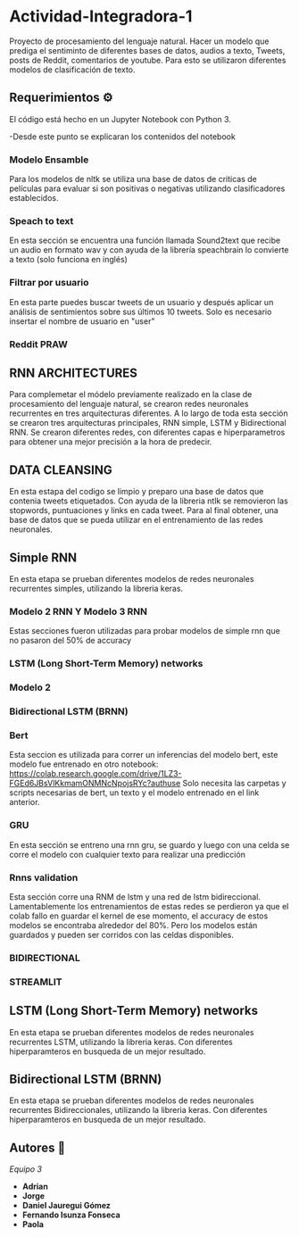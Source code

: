 # Actividad-Integradora-1
Proyecto de procesamiento del lenguaje natural.
Hacer un modelo que prediga el sentiminto de diferentes bases de datos, audios a texto,  Tweets, posts de Reddit, comentarios de youtube.
Para esto se utilizaron diferentes modelos de clasificación de texto. 


## Requerimientos ⚙️
El código está hecho en un Jupyter Notebook con Python 3.

-Desde este punto se explicaran los contenidos del notebook

### Modelo Ensamble
Para los modelos de nltk se utiliza una base de datos de criticas de películas para evaluar si son positivas o negativas utilizando clasificadores establecidos.

### Speach to text
En esta sección se encuentra una función llamada Sound2text que recibe un audio en formato wav y con ayuda de la librería speachbrain lo convierte a texto (solo funciona
en inglés)


### Filtrar por usuario
En esta parte puedes buscar tweets de un usuario y después aplicar un análisis de sentimientos sobre sus últimos 10 tweets. Solo es necesario insertar el 
nombre de usuario en "user"


### Reddit PRAW


## RNN ARCHITECTURES
Para complemetar el módelo previamente realizado en la clase de procesamiento del lenguaje natural, se crearon redes neuronales recurrentes en tres arquitecturas diferentes. 
A lo largo de toda esta sección se crearon tres arquitecturas principales, RNN simple, LSTM y Bidirectional RNN. Se crearon diferentes redes, con diferentes capas e hiperparametros para obtener una mejor precisión a la hora de predecir. 
## DATA CLEANSING
En esta estapa del codigo se limpio y preparo una base de datos que contenia tweets etiquetados. Con ayuda de la libreria ntlk se removieron las stopwords, puntuaciones y links en cada tweet. Para al final obtener, una base de datos que se pueda utilizar en el entrenamiento de las redes neuronales. 
## Simple RNN
En esta etapa se prueban diferentes modelos de redes neuronales recurrentes simples, utilizando la libreria keras.



### Modelo 2 RNN Y Modelo 3 RNN

Estas secciones fueron utilizadas para probar modelos de simple rnn que no pasaron del 50% de accuracy

### LSTM (Long Short-Term Memory) networks
 
### Modelo 2 

### Bidirectional LSTM (BRNN)


### Bert
Esta seccion es utilizada para correr un inferencias del modelo bert, este modelo fue entrenado en otro notebook: https://colab.research.google.com/drive/1LZ3-FGEd6JBsVlKkmamONMNcNpojsRYc?authuse
Solo necesita las carpetas y scripts  necesarias de bert, un texto y el modelo entrenado en el link anterior.

### GRU
En esta sección se entreno una rnn gru, se guardo y luego con una celda se corre el modelo con cualquier texto para realizar una predicción

### Rnns validation
Esta sección corre una RNM de lstm y una red de lstm bidireccional. Lamentablemente los entrenamientos de estas redes se perdieron ya que el colab fallo en guardar el kernel de ese momento, el accuracy de estos modelos se encontraba alrededor del 80%. Pero los modelos están guardados y pueden ser corridos con las celdas  disponibles.

### BIDIRECTIONAL



### STREAMLIT

## LSTM (Long Short-Term Memory) networks
En esta etapa se prueban diferentes modelos de redes neuronales recurrentes LSTM, utilizando la libreria keras. Con diferentes hiperparamteros en busqueda de un mejor resultado.
## Bidirectional LSTM (BRNN)
En esta etapa se prueban diferentes modelos de redes neuronales recurrentes Bidireccionales, utilizando la libreria keras. Con diferentes hiperparamteros en busqueda de un mejor resultado.








## Autores 📝

_Equipo 3_

* **Adrian**
* **Jorge**
* **Daniel Jauregui Gómez**
* **Fernando Isunza Fonseca**
* **Paola** 
